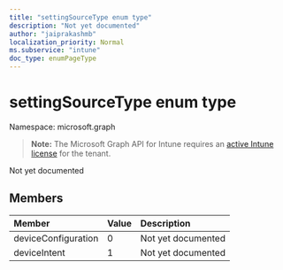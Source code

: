 ```yaml
---
title: "settingSourceType enum type"
description: "Not yet documented"
author: "jaiprakashmb"
localization_priority: Normal
ms.subservice: "intune"
doc_type: enumPageType
---
```


# settingSourceType enum type

Namespace: microsoft.graph

> **Note:** The Microsoft Graph API for Intune requires an [active Intune license](https://go.microsoft.com/fwlink/?linkid=839381) for the tenant.

Not yet documented

## Members
|Member|Value|Description|
|:---|:---|:---|
|deviceConfiguration|0|Not yet documented|
|deviceIntent|1|Not yet documented|
